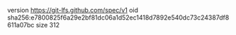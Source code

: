 version https://git-lfs.github.com/spec/v1
oid sha256:e7800825f6a29e2bf81dc06a1d52ec1418d7892e540dc73c24387df8611a07bc
size 312

